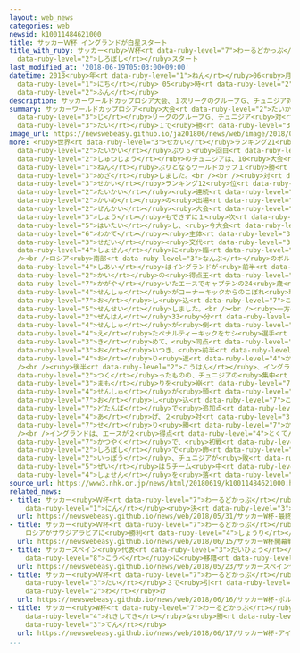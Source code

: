 ```yaml
---
layout: web_news
categories: web
newsid: k10011484621000
title: サッカーＷ杯 イングランドが白星スタート
title_with_ruby: サッカー<ruby>Ｗ杯<rt data-ruby-level="7">わーるどかっぷ</rt></ruby> イングランドが<ruby>白星<rt
  data-ruby-level="2">しろぼし</rt></ruby>スタート
last_modified_at: '2018-06-19T05:03:00+09:00'
datetime: 2018<ruby>年<rt data-ruby-level="1">ねん</rt></ruby>06<ruby>月<rt data-ruby-level="1">がつ</rt></ruby>19<ruby>日<rt
  data-ruby-level="1">にち</rt></ruby> 05<ruby>時<rt data-ruby-level="2">じ</rt></ruby>03<ruby>分<rt
  data-ruby-level="2">ふん</rt></ruby>
description: サッカーワールドカップロシア大会、１次リーグのグループＧ、チュニジア対イングランドはイングランドが２対１で勝ちました。
summary: サッカーワールドカップロシア<ruby>大会<rt data-ruby-level="2">たいかい</rt></ruby>、１<ruby>次<rt
  data-ruby-level="3">じ</rt></ruby>リーグのグループＧ、チュニジア<ruby>対<rt data-ruby-level="3">たい</rt></ruby>イングランドはイングランドが２<ruby>対<rt
  data-ruby-level="3">たい</rt></ruby>１で<ruby>勝<rt data-ruby-level="3">か</rt></ruby>ちました。
image_url: https://newswebeasy.github.io/ja201806/news/web/image/2018/06/19/K10011484621_1806190502_1806190503_01_02.jpg
more: <ruby>世界<rt data-ruby-level="3">せかい</rt></ruby>ランキング21<ruby>位<rt data-ruby-level="4">い</rt></ruby>で３<ruby>大会<rt
  data-ruby-level="2">たいかい</rt></ruby>ぶり５<ruby>回目<rt data-ruby-level="2">かいめ</rt></ruby>の<ruby>出場<rt
  data-ruby-level="2">しゅつじょう</rt></ruby>のチュニジアは、10<ruby>大会<rt data-ruby-level="2">たいかい</rt></ruby>、40<ruby>年<rt
  data-ruby-level="1">ねん</rt></ruby>ぶりとなるワールドカップ１<ruby>勝<rt data-ruby-level="3">しょう</rt></ruby>を<ruby>目指<rt
  data-ruby-level="3">めざ</rt></ruby>しました。<br /><br /><ruby>対<rt data-ruby-level="3">たい</rt></ruby>するイングランドは、<ruby>世界<rt
  data-ruby-level="3">せかい</rt></ruby>ランキング12<ruby>位<rt data-ruby-level="4">い</rt></ruby>、６<ruby>大会<rt
  data-ruby-level="2">たいかい</rt></ruby><ruby>連続<rt data-ruby-level="4">れんぞく</rt></ruby>15<ruby>回目<rt
  data-ruby-level="2">かいめ</rt></ruby>の<ruby>出場<rt data-ruby-level="2">しゅつじょう</rt></ruby>で、<ruby>前回<rt
  data-ruby-level="2">ぜんかい</rt></ruby><ruby>大会<rt data-ruby-level="2">たいかい</rt></ruby>は１<ruby>勝<rt
  data-ruby-level="3">しょう</rt></ruby>もできずに１<ruby>次<rt data-ruby-level="3">じ</rt></ruby>リーグで<ruby>敗退<rt
  data-ruby-level="5">はいたい</rt></ruby>し、<ruby>今大会<rt data-ruby-level="2">こんたいかい</rt></ruby>は<ruby>若手<rt
  data-ruby-level="6">わかて</rt></ruby><ruby>主体<rt data-ruby-level="3">しゅたい</rt></ruby>のチームへと<ruby>世代<rt
  data-ruby-level="3">せだい</rt></ruby><ruby>交代<rt data-ruby-level="3">こうたい</rt></ruby>して<ruby>初戦<rt
  data-ruby-level="4">しょせん</rt></ruby>に<ruby>臨<rt data-ruby-level="7">のぞ</rt></ruby>みました。<br
  /><br />ロシア<ruby>南部<rt data-ruby-level="3">なんぶ</rt></ruby>のボルゴグラードで<ruby>行<rt data-ruby-level="2">おこな</rt></ruby>われた<ruby>試合<rt
  data-ruby-level="4">しあい</rt></ruby>はイングランドが<ruby>前半<rt data-ruby-level="2">ぜんはん</rt></ruby>11分、プレミアリーグで２<ruby>回<rt
  data-ruby-level="2">かい</rt></ruby>の<ruby>得点王<rt data-ruby-level="4">とくてんおう</rt></ruby>に<ruby>輝<rt
  data-ruby-level="7">かがや</rt></ruby>いたエースでキャプテンの24<ruby>歳<rt data-ruby-level="7">さい</rt></ruby>、ケイン<ruby>選手<rt
  data-ruby-level="4">せんしゅ</rt></ruby>がコーナーキックからのこぼれ<ruby>球<rt data-ruby-level="3">だま</rt></ruby>を<ruby>押<rt
  data-ruby-level="7">お</rt></ruby>し<ruby>込<rt data-ruby-level="7">こ</rt></ruby>んで、<ruby>先制<rt
  data-ruby-level="5">せんせい</rt></ruby>しました。<br /><br /><ruby>一方<rt data-ruby-level="2">いっぽう</rt></ruby>、チュニジアは、<ruby>前半<rt
  data-ruby-level="2">ぜんはん</rt></ruby>33<ruby>分<rt data-ruby-level="2">ふん</rt></ruby>にファハルディン・ベンユセフ<ruby>選手<rt
  data-ruby-level="4">せんしゅ</rt></ruby>が<ruby>倒<rt data-ruby-level="7">たお</rt></ruby>されて<ruby>得<rt
  data-ruby-level="4">え</rt></ruby>たペナルティーキックをサシ<ruby>選手<rt data-ruby-level="4">せんしゅ</rt></ruby>が<ruby>決<rt
  data-ruby-level="3">き</rt></ruby>めて、<ruby>同点<rt data-ruby-level="2">どうてん</rt></ruby>に<ruby>追<rt
  data-ruby-level="3">お</rt></ruby>いつき、<ruby>前半<rt data-ruby-level="2">ぜんはん</rt></ruby>を<ruby>折<rt
  data-ruby-level="4">お</rt></ruby>り<ruby>返<rt data-ruby-level="4">かえ</rt></ruby>しました。<br
  /><br /><ruby>後半<rt data-ruby-level="2">こうはん</rt></ruby>、イングランドは<ruby>再三<rt data-ruby-level="5">さいさん</rt></ruby>、チャンスを<ruby>作<rt
  data-ruby-level="2">つく</rt></ruby>ったものの、チュニジアの<ruby>集中<rt data-ruby-level="3">しゅうちゅう</rt></ruby>した<ruby>守<rt
  data-ruby-level="3">まも</rt></ruby>りを<ruby>崩<rt data-ruby-level="7">くず</rt></ruby>せませんでしたが、アディショナルタイムにコーナーキックからケイン<ruby>選手<rt
  data-ruby-level="4">せんしゅ</rt></ruby>が<ruby>頭<rt data-ruby-level="2">あたま</rt></ruby>で<ruby>押<rt
  data-ruby-level="7">お</rt></ruby>し<ruby>込<rt data-ruby-level="7">こ</rt></ruby>み、<ruby>土壇場<rt
  data-ruby-level="7">どたんば</rt></ruby>で<ruby>追加点<rt data-ruby-level="4">ついかてん</rt></ruby>を<ruby>挙<rt
  data-ruby-level="4">あ</rt></ruby>げ、２<ruby>対<rt data-ruby-level="3">たい</rt></ruby>１で<ruby>競<rt
  data-ruby-level="7">せ</rt></ruby>り<ruby>勝<rt data-ruby-level="7">か</rt></ruby>ちました。<br
  /><br />イングランドは、エースが２<ruby>得点<rt data-ruby-level="4">とくてん</rt></ruby>の<ruby>活躍<rt
  data-ruby-level="7">かつやく</rt></ruby>で、<ruby>初戦<rt data-ruby-level="4">しょせん</rt></ruby>を<ruby>白星<rt
  data-ruby-level="2">しろぼし</rt></ruby>で<ruby>飾<rt data-ruby-level="7">かざ</rt></ruby>りました。<ruby>一方<rt
  data-ruby-level="2">いっぽう</rt></ruby>、チュニジアが<ruby>敗<rt data-ruby-level="4">やぶ</rt></ruby>れたことでアフリカ<ruby>勢<rt
  data-ruby-level="5">ぜい</rt></ruby>は５チーム<ruby>中<rt data-ruby-level="1">ちゅう</rt></ruby>、ここまでで４チームが<ruby>初戦<rt
  data-ruby-level="4">しょせん</rt></ruby>を<ruby>落<rt data-ruby-level="3">お</rt></ruby>としました。
source_url: https://www3.nhk.or.jp/news/html/20180619/k10011484621000.html
related_news:
- title: サッカー<ruby>Ｗ杯<rt data-ruby-level="7">わーるどかっぷ</rt></ruby> <ruby>最終<rt data-ruby-level="4">さいしゅう</rt></ruby>メンバー23<ruby>人<rt
    data-ruby-level="1">にん</rt></ruby><ruby>決<rt data-ruby-level="3">き</rt></ruby>まる
  url: https://newswebeasy.github.io/news/web/2018/05/31/サッカーW杯-最終メンバー23人決まる
- title: サッカー<ruby>Ｗ杯<rt data-ruby-level="7">わーるどかっぷ</rt></ruby><ruby>開幕戦<rt data-ruby-level="6">かいまくせん</rt></ruby>
    ロシアがサウジアラビアに<ruby>勝利<rt data-ruby-level="4">しょうり</rt></ruby>
  url: https://newswebeasy.github.io/news/web/2018/06/15/サッカーW杯開幕戦-ロシアがサウジアラビアに勝利
- title: サッカースペイン<ruby>代表<rt data-ruby-level="3">だいひょう</rt></ruby> イニエスタ Ｊ１<ruby>神戸<rt
    data-ruby-level="8">こうべ</rt></ruby>に<ruby>移籍<rt data-ruby-level="7">いせき</rt></ruby>へ
  url: https://newswebeasy.github.io/news/web/2018/05/23/サッカースペイン代表-イニエスタ-J1神戸に移籍へ
- title: サッカー<ruby>Ｗ杯<rt data-ruby-level="7">わーるどかっぷ</rt></ruby> ポルトガル<ruby>対<rt data-ruby-level="3">たい</rt></ruby>スペインは３<ruby>対<rt
    data-ruby-level="3">たい</rt></ruby>３で<ruby>引<rt data-ruby-level="2">ひ</rt></ruby>き<ruby>分<rt
    data-ruby-level="2">わ</rt></ruby>け
  url: https://newswebeasy.github.io/news/web/2018/06/16/サッカーW杯-ポルトガル対スペインは3対3で引き分け
- title: サッカー<ruby>W杯<rt data-ruby-level="7">わーるどかっぷ</rt></ruby> アイスランドが<ruby>歴史的<rt
    data-ruby-level="4">れきしてき</rt></ruby>な<ruby>勝<rt data-ruby-level="3">か</rt></ruby>ち<ruby>点<rt
    data-ruby-level="3">てん</rt></ruby>
  url: https://newswebeasy.github.io/news/web/2018/06/17/サッカーW杯-アイスランドが歴史的な勝ち点
...
```

